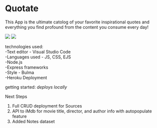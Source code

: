 # Quotate

This App is the ultimate catolog of your favorite inspirational quotes and everything you find profound from the content you consume every day!

<img src="https://i.imgur.com/BrkfVdY.png">
<img src="https://i.imgur.com/7w3CjCu.png">

  technologies used:<br>
  -Text editor - Visual Studio Code<br>
  -Languages used - JS, CSS, EJS<br>
  -Node.js<br>
  -Express frameworks<br>
  -Style - Bulma<br>
  -Heroku Deployment
  
  getting started: *deploys locally*
  
  Next Steps
  1. Full CRUD deployment for Sources
  2. API to iMdb for movie title, director, and author info with autopopulate feature
  3. Added Notes dataset 
    
